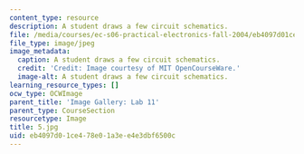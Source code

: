 ```yaml
---
content_type: resource
description: A student draws a few circuit schematics.
file: /media/courses/ec-s06-practical-electronics-fall-2004/eb4097d01ce478e01a3ee4e3dbf6500c_5.jpg
file_type: image/jpeg
image_metadata:
  caption: A student draws a few circuit schematics.
  credit: 'Credit: Image courtesy of MIT OpenCourseWare.'
  image-alt: A student draws a few circuit schematics.
learning_resource_types: []
ocw_type: OCWImage
parent_title: 'Image Gallery: Lab 11'
parent_type: CourseSection
resourcetype: Image
title: 5.jpg
uid: eb4097d0-1ce4-78e0-1a3e-e4e3dbf6500c
---
```

